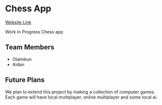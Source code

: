 # Chess App

[Website Link](https://chess-app-gamma-six.vercel.app/)

Work in Progress Chess app

## Team Members
- Olamikun
- Aidan

## Future Plans
We plan to extend this project by making a collection of computer games. Each game will have local multiplayer, online multiplayer and some local ai.
